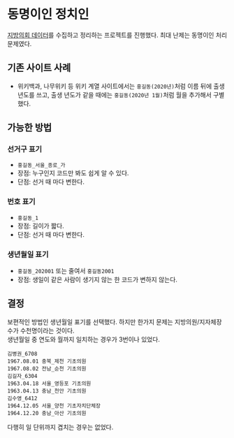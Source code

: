# 동명이인 정치인
[지방의회 데이터](https://github.com/gnlow/localCouncil)를 수집하고 정리하는 프로젝트를 진행했다. 최대 난제는 동명이인 처리 문제였다.
## 기존 사이트 사례
- 위키백과, 나무위키 등 위키 계열 사이트에서는 `홍길동(2020년)`처럼 이름 뒤에 출생 년도를 쓰고, 출생 년도가 같을 때에는 `홍길동(2020년 1월)`처럼 월을 추가해서 구별했다.
## 가능한 방법
### 선거구 표기
- `홍길동_서울_종로_가`
- 장점: 누구인지 코드만 봐도 쉽게 알 수 있다.
- 단점: 선거 때 마다 변한다.
### 번호 표기
- `홍길동_1`
- 장점: 길이가 짧다.
- 단점: 선거 때 마다 변한다.
### 생년월일 표기
- `홍길동_202001` 또는 줄여서 `홍길동2001`
- 장점: 생일이 같은 사람이 생기지 않는 한 코드가 변하지 않는다.
## 결정
보편적인 방법인 생년월일 표기를 선택했다. 하지만 한가지 문제는 지방의원/지자체장 수가 수천명이라는 것이다.  
생년월일 중 연도와 월까지 일치하는 경우가 3번이나 있었다.
```
김병권_6708
1967.08.01 충북_제천 기초의원
1967.08.02 전남_순천 기초의원
김길자_6304
1963.04.18 서울_영등포 기초의원
1963.04.13 충남_천안 기초의원
김수영_6412
1964.12.05 서울_양천 기초자치단체장
1964.12.20 충남_아산 기초의원
```
다행히 일 단위까지 겹치는 경우는 없었다.
